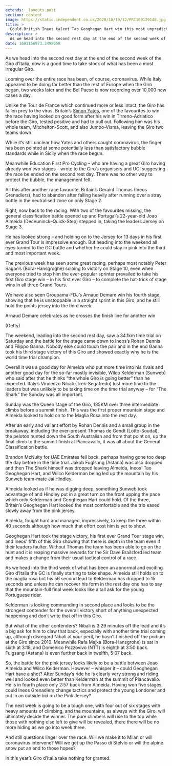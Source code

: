 ```yaml
--- 
extends: _layouts.post 
section: content 
image: https://static.independent.co.uk/2020/10/19/12/PRI169129148.jpg 
title: > 
  Could British Ineos talent Tao Geoghegan Hart win this most unpredictable Giro d’Italia? 
description: > 
  As we head into the second rest day at the end of the second week of the Giro d’Italia, now is a good time to take stock of what has been a most irregular Giro.Britain’s Simon Yates, one of the favourites to win the race having looked on good form after his win in Tirreno-Adriatico before the Giro, tested positive and had to pull out.This was the first proper mountain stage and Almeida looked to hold on to the Maglia Rosa into the rest day.Almeida looked as if he was digging deep, something Sunweb took advantage of and Hindley put in a great turn on the front upping the pace which only Kelderman and Geoghegan Hart could hold.Geoghegan Hart took the stage victory, his first ever Grand Tour stage win, and Ineos’ fifth of this Giro showing that there is depth in the team even if their leaders faulter. 
date: 1603156973.3498058 
--- 
```

<div><p class="sc-pAoIE JavQY"></p><p class="sc-pIkGh dCBfFP"></p><p class="sc-pHJJA iocNwz above-article-prompt-donations"></p><p>As we head into the second rest day at the end of the second week of the Giro d&#8217;Italia, now is a good time to take stock of what has been a most irregular Giro. </p><p>Looming over the entire race has been, of course, coronavirus. While Italy appeared to be doing far better than the rest of Europe when the Giro began, two weeks later and the Bel Paese is now recording over 10,000 new cases a day.</p><p></p><p>Unlike the Tour de France which continued more or less intact, the Giro has fallen prey to the virus. Britain&#8217;s <a href="/topic/simon-yates">Simon Yates</a>, one of the favourites to win the race having looked on good form after his win in Tirreno-Adriatico before the Giro, tested positive and had to pull out. Following him was his whole team, Mitchelton-Scott, and also Jumbo-Visma, leaving the Giro two teams down.</p><p id="article-im-prompt"></p><p>While it&#8217;s still unclear how Yates and others caught coronavirus, the finger has been pointed at some potentially less than satisfactory bubble standards while in Sicily when the race begun. </p><p></p><p></p><p>Meanwhile Education First Pro Cycling &#8211; who are having a great Giro having already won two stages &#8211; wrote to the Giro&#8217;s organisers and UCI suggesting the race be ended on the second rest day. There was no other way to protect the bubble, the management felt.</p><p>All this after another race favourite, Britain&#8217;s Geraint Thomas (Ineos Grenadiers), had to abandon after falling heavily after running over a stray bottle in the neutralised zone on only Stage 2. </p><p id="taboola-carousel-thumbnails"></p><p>Right, now back to the racing. With two of the favourites missing, the general classification battle opened up and Portugal&#8217;s 22-year-old Joao Almeida (Deceuninck&#8211;Quick-Step) stepped in, taking the leaders Jersey on Stage 3.</p><p>He has looked strong &#8211; and holding on to the Jersey for 13 days in his first ever Grand Tour is impressive enough. But heading into the weekend all eyes turned to the GC battle and whether he could stay in pink into the third and most important week. </p><p>The previous week has seen some great racing, perhaps most notably Peter Sagan&#8217;s (Bora-Hansgroghe) soloing to victory on Stage 10, even when everyone tried to stop him the ever-popular sprinter prevailed to take his first Giro stage win &#8211; in his first ever Giro &#8211; to complete the hat-trick of stage wins in all three Grand Tours. </p><p>We have also seen Groupama-FDJ&#8217;s Arnaud Demare win his fourth stage, showing that he is unstoppable in a straight sprint in this Giro, and he still hold the points jersey into the third week. </p><p>Arnaud Demare celebrates as he crosses the finish line for another win</p><p class="sc-pRFZy iIPyzR copyright">(Getty)</p><p>The weekend, leading into the second rest day, saw a 34.1km time trial on Saturday and the battle for the stage came down to Ineos&#8217;s Rohan Dennis and Filippo Ganna. Nobody else could touch the pair and in the end Ganna took his third stage victory of this Giro and showed exactly why he is the world time trial champion.</p><p></p><p>Overall it was a good day for Almeida who put more time into his rivals and another good day for the so-far mostly invisible, Wilco Kelderman (Sunweb) who said after that he thinks &#8220;the whole Giro is going better&#8221; than he expected. Italy&#8217;s Vincenzo Nibali (Trek-Segafredo) lost more time to the leaders but was unlikely to be taking time on the time trial anyway &#8211; for &#8220;The Shark&#8221; the Sunday was all important.</p><p>Sunday was the Queen stage of the Giro, 185KM over three intermediate climbs before a summit finish. This was the first proper mountain stage and Almeida looked to hold on to the Maglia Rosa into the rest day.</p><p></p><p>After an early and valiant effort by Rohan Dennis and a small group in the breakaway, including the ever-present Thomas de Gendt (Lotto-Soudal), the peloton hunted down the South Australian and from that point on, up the final climb to the summit finish at Piancavallo, it was all about the General Classification battle. </p><p>Brandon McNulty for UAE Emirates fell back, perhaps having gone too deep the day before in the time trial. Jakob Fuglsang (Astana) was also dropped and then The Shark himself was dropped leaving Almeida, Ineos&#8217; Tao Geoghegan Hart, and Wilco Kelderman being led up the mountain by his Sunweb team-mate Jai Hindley. </p><p>Almeida looked as if he was digging deep, something Sunweb took advantage of and Hindley put in a great turn on the front upping the pace which only Kelderman and Geoghegan Hart could hold. Of the three, Britain&#8217;s Geoghegan Hart looked the most comfortable and the trio eased slowly away from the pink jersey.</p><p>Almeida, fought hard and managed, impressively, to keep the three within 40 seconds although how much that effort cost him is yet to show. </p><p></p><p>Geoghegan Hart took the stage victory, his first ever Grand Tour stage win, and Ineos&#8217; fifth of this Giro showing that there is depth in the team even if their leaders faulter. Without Thomas the team has been able to go on the hunt and it is reaping massive rewards for the Sir Dave Brailsford led team and makes a change from their usual tactical control of a race.</p><p>As we head into the third week of what has been an abnormal and exciting Giro d&#8217;Italia the GC is finally starting to take shape. Almeida still holds on to the maglia rosa but his 56 second lead to Kelderman has dropped to 15 seconds and unless he can recover his form in the rest day one has to say that the mountain-full final week looks like a tall ask for the young Portuguese rider. </p><p>Kelderman is looking commanding in second place and looks to be the strongest contender for the overall victory short of anything unexpected happening and don&#8217;t write that off in this Giro.</p><p>But what of the other contenders? Nibali is 3:29 minutes off the lead and it&#8217;s a big ask for him to claw that back, especially with another time trial coming up, although disregard Nibali at your peril, he hasn&#8217;t finished off the podium at the Giro since 2010. Meanwhile Rafa Majka (Bora-Hansgrohe) is sat in sixth at 3:18, and Domenico Pozzovivo (NTT) is eighth at 3:50 back. Fulgsang (Astana) is even further back in twelfth, 5:07 back.</p><p></p><p>So, the battle for the pink jersey looks likely to be a battle between Joao Almeida and Wilco Kelderman. However &#8211; whisper it &#8211; could Geoghegan Hart have a shot? After Sunday&#8217;s ride he is clearly very strong and riding well and looked even better than Kelderman at the summit of Piancavallo. He is in fourth place only 2:57 back from Almeida. Having won five stages, could Ineos Grenadiers change tactics and protect the young Londoner and put in an outside bid on the Pink Jersey?</p><p>The next week is going to be a tough one, with four out of six stages with heavy amounts of climbing, and the mountains, as always with the Giro, will ultimately decide the winner. The pure climbers will rise to the top while those with nothing else left to give will be revealed, there there will be no more hiding as we go into week three. </p><p>And still questions linger over the race. Will we make it to Milan or will coronavirus intervene? Will we get up the Passo di Stelvio or will the alpine snow put an end to those hopes?</p><p>In this year&#8217;s Giro d&#8217;Italia take nothing for granted. </p><p class="sc-ptCms fzKffT"></p></div>